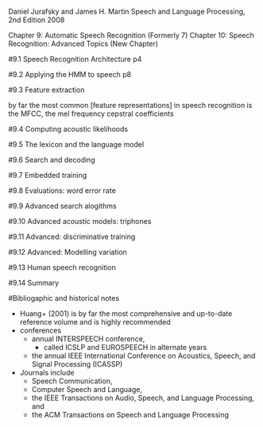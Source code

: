 Daniel Jurafsky and James H. Martin
Speech and Language Processing, 2nd Edition
2008

Chapter 9: Automatic Speech Recognition (Formerly 7)
Chapter 10: Speech Recognition: Advanced Topics (New Chapter)

#9.1 Speech Recognition Architecture p4

#9.2 Applying the HMM to speech p8

#9.3 Feature extraction

by far the most common [feature representations] in speech recognition is the
MFCC, the mel frequency cepstral coefficients

#9.4 Computing acoustic likelihoods

#9.5 The lexicon and the language model

#9.6 Search and decoding

#9.7 Embedded training

#9.8 Evaluations: word error rate

#9.9 Advanced search alogithms

#9.10 Advanced acoustic models: triphones

#9.11 Advanced: discriminative training

#9.12 Advanced: Modelling variation

#9.13 Human speech recognition

#9.14 Summary

#Bibliogaphic and historical notes

* Huang+ (2001) is by far the most comprehensive and up-to-date reference
  volume and is highly recommended
* conferences
  * annual INTERSPEECH conference,
    * called ICSLP and EUROSPEECH in alternate years
  * the annual IEEE International Conference on 
    Acoustics, Speech, and Signal Processing (ICASSP)
* Journals include
  * Speech Communication,
  * Computer Speech and Language,
  * the IEEE Transactions on Audio, Speech, and Language Processing, and
  * the ACM Transactions on Speech and Language Processing
